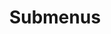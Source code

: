 ---
layout: page
title: Submenus
nav: false
nav_order: 3
dropdown: true
children: 
    - title: Journal Cover
      permalink: /media/
    - title: Full list
      permalink: /publications/
---